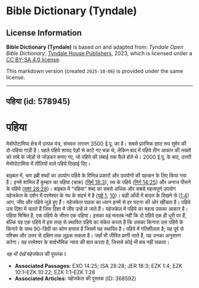 # Bible Dictionary (Tyndale)

## License Information

**Bible Dictionary (Tyndale)** is based on and adapted from: _Tyndale Open Bible Dictionary_, [Tyndale House Publishers](https://tyndaleopenresources.com/), 2023, which is licensed under a [CC BY-SA 4.0 license](https://creativecommons.org/licenses/by-sa/4.0/legalcode.en).

This markdown version (created `2025-10-06`) is provided under the same license.



--------------------------------

## पहिया (id: 578945)

पहिया
=====

मेसोपोटामिया क्षेत्र में उत्पन्न यंत्र, संभवतः लगभग 3500 ई.पू. का है। सबसे प्रारंभिक ज्ञात रूप सुमेर की दो\-पहिया गाड़ी है। पहले पहिये शायद पेड़ों से काटे गए चक्र थे, लेकिन बाद में पहिये तीन आकार की तख्तों को तांबे के जोड़ों से जोड़कर बनाए गए, जो पहिये की लंबाई तक फैले होते थे। 2000 ई.पू. के बाद, उत्तरी मेसोपोटामिया में तीलियों वाले पहिये दिखाई दिए।

बाइबल में, चार इब्री शब्दों का उपयोग पहिये के विभिन्न प्रकारों और उपयोगों की पहचान के लिए किया गया है। इनमें शामिल हैं कुम्हार का पहिया (चाक) ([यिर्म 18:3](https://ref.ly/Jer18:3)), रथ के पहिये ([निर्ग 14:25](https://ref.ly/Exod14:25)) और अनाज पीसने के पहिये ([यशा 28:28](https://ref.ly/Isa28:28))। बाइबल में "पहिया" शब्द का सबसे अधिक और सबसे महत्वपूर्ण उपयोग यहेजकेल के दर्शन में परमेश्वर के रथ के संदर्भ में है ([यहे 1](https://ref.ly/Ezek1:1-Ezek1:28), [10](https://ref.ly/Ezek10:1-Ezek10:22))। बड़ी आँधी में बादल के दिखने से ([1:4](https://ref.ly/Ezek1:4)) आग, जीव और पहिये जुड़े हुए हैं। यहेजकेल पाठक का ध्यान इनमें से हर घटना की ओर खींचता है। पहिये उस दिशा में चलते हैं जिस दिशा में जीव उन्हें ले जाते हैं। यहेजकेल में पहिये का महत्व उसका आकार है। पहिया मिश्रित है, एक पहिये के भीतर एक पहिया। इसका यह मतलब नहीं कि दो पहिये एक ही धुरी पर हैं, बल्कि यह एक पहिये में इस तरह से स्थापित पहिये का संकेत करता है कि उसका किनारा उस पहिये के किनारे के साथ 90\-डिग्री का कोण बनाता है जिसमें यह स्थापित है। पहिये में गतिशीलता है; यह पूर्व से पश्चिम और उत्तर से दक्षिण तक लुढ़क सकता है। जहाँ भी जीवित प्राणी जाते हैं, यह उनका अनुसरण करेगा। यह परमेश्वर के सार्वभौमिक न्याय की बात करता है, जिससे कोई भी बच नहीं सकता।

*यह भी देखें* यहेजकेल की पुस्तक I

* **Associated Passages:** EXO 14:25; ISA 28:28; JER 18:3; EZK 1:4; EZK 10:1–EZK 10:22; EZK 1:1–EZK 1:28
* **Associated Articles:** यहेजकेल की पुस्तक (ID: 368592)

